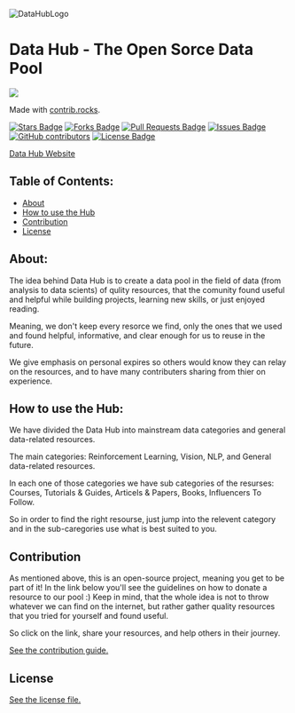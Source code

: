 ![DataHubLogo](https://user-images.githubusercontent.com/57361655/187187788-803ad800-15ba-4937-a838-3f1bafc77dcd.png)

# Data Hub - The Open Sorce Data Pool
<a href="https://github.com/RoiPeleg/Data-Hub/graphs/contributors">
  <img src="https://contrib.rocks/image?repo=RoiPeleg/Data-Hub" />
</a>

Made with [contrib.rocks](https://contrib.rocks).

<a href="https://github.com/RoiPeleg/Data-Hub/stargazers"><img src="https://img.shields.io/github/stars/RoiPeleg/Data-Hub?style=plastic" alt="Stars Badge"/></a>
<a href="https://github.com/RoiPeleg/Data-Hub/network/members"><img src="https://img.shields.io/github/forks/RoiPeleg/Data-Hub?style=plastic" alt="Forks Badge"/></a>
<a href="https://github.com/RoiPeleg/Data-Hub/pulls"><img src="https://img.shields.io/github/issues-pr/RoiPeleg/Data-Hub?style=plastic" alt="Pull Requests Badge"/></a>
<a href="https://github.com/RoiPeleg/Data-Hub/issues"><img src="https://img.shields.io/github/issues/RoiPeleg/Data-Hub?style=plastic" alt="Issues Badge"/></a>
<a href="https://github.com/RoiPeleg/Data-Hub/graphs/contributors"><img alt="GitHub contributors" src="https://img.shields.io/github/contributors/RoiPeleg/Data-Hub?style=plastic"></a>
<a href="https://github.com/RoiPeleg/Data-Hub/blob/master/LICENSE"><img src="https://img.shields.io/github/license/RoiPeleg/Data-Hub?style=plastic" alt="License Badge"/></a>

[Data Hub Website](https://roipeleg.github.io/Data-Hub/)

## Table of Contents:
* [About](#about)
* [How to use the Hub](#how2hub)
* [Contribution](#contribution)
* [License](#license)
<a name = "about"></a>
## About:
The idea behind Data Hub is to create a data pool in the field of data (from analysis to data scients) of qulity resources, that the comunity found useful and helpful while building projects, learning new skills, or just enjoyed reading.

Meaning, we don't keep every resorce we find, only the ones that we used and found helpful, informative, and clear enough for us to reuse in the future.

We give emphasis on personal expires so others would know they can relay on the resources, and to have many contributers sharing from thier on experience.


<a name = "how2hub"></a>
## How to use the Hub:
We have divided the Data Hub into mainstream data categories and general data-related resources.

The main categories: Reinforcement Learning, Vision, NLP, and General data-related resources.

In each one of those categories we have sub categories of the resurses: Courses, Tutorials & Guides, Articels & Papers, Books, Influencers To Follow.

So in order to find the right resourse, just jump into the relevent category and in the sub-caregories use what is best suited to you.


<a name = "contribution"></a>
## Contribution

As mentioned above, this is an open-source project, meaning you get to be part of it!
In the link below you'll see the guidelines on how to donate a resource to our pool :)
Keep in mind, that the whole idea is not to throw whatever we can find on the internet, but rather gather quality resources that you tried for yourself and found useful.

So click on the link, share your resources, and help others in their journey.

[See the contribution guide.](./CONTRIBUTING.md)


<a name = "license"></a>
## License

[See the license file.](./LICENSE.md)
